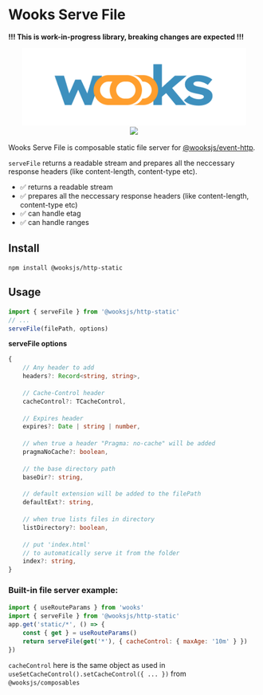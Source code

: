 # Wooks Serve File

**!!! This is work-in-progress library, breaking changes are expected !!!**

<p align="center">
<img src="../../wooks-logo.png" width="450px"><br>
<a  href="https://github.com/wooksjs/wooksjs/blob/main/LICENSE">
    <img src="https://img.shields.io/badge/License-MIT-green?style=for-the-badge" />
</a>
</p>


Wooks Serve File is composable static file server for [@wooksjs/event-http](https://github.com/wooksjs/wooksjs/tree/main/packages/event-http).

`serveFile` returns a readable stream and prepares all the neccessary response headers (like content-length, content-type etc).

- ✅ returns a readable stream
- ✅ prepares all the neccessary response headers (like content-length, content-type etc)
- ✅ can handle etag
- ✅ can handle ranges

## Install

`npm install @wooksjs/http-static`

## Usage


```js
import { serveFile } from '@wooksjs/http-static'
// ...
serveFile(filePath, options)
```

**serveFile options**
```ts
{
    // Any header to add
    headers?: Record<string, string>,

    // Cache-Control header
    cacheControl?: TCacheControl,

    // Expires header
    expires?: Date | string | number,

    // when true a header "Pragma: no-cache" will be added
    pragmaNoCache?: boolean,

    // the base directory path
    baseDir?: string,

    // default extension will be added to the filePath
    defaultExt?: string,

    // when true lists files in directory
    listDirectory?: boolean,
    
    // put 'index.html'
    // to automatically serve it from the folder    
    index?: string,           
}
```

### Built-in file server example:

```js
import { useRouteParams } from 'wooks'
import { serveFile } from '@wooksjs/http-static'
app.get('static/*', () => {
    const { get } = useRouteParams()
    return serveFile(get('*'), { cacheControl: { maxAge: '10m' } })
})
```

`cacheControl` here is the same object as used in `useSetCacheControl().setCacheControl({ ... })` from `@wooksjs/composables`

